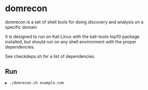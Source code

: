 # domrecon

domrecon is a set of shell tools for doing discovery and analysis on a specific domain 

It is designed to run on Kali Linux with the kali-tools-top10 package installed, 
but should run on any shell environment with the proper dependencies. 

See checkdeps.sh for a list of dependencies.

## Run


```
▶ ./domrecon.sh example.com
```


